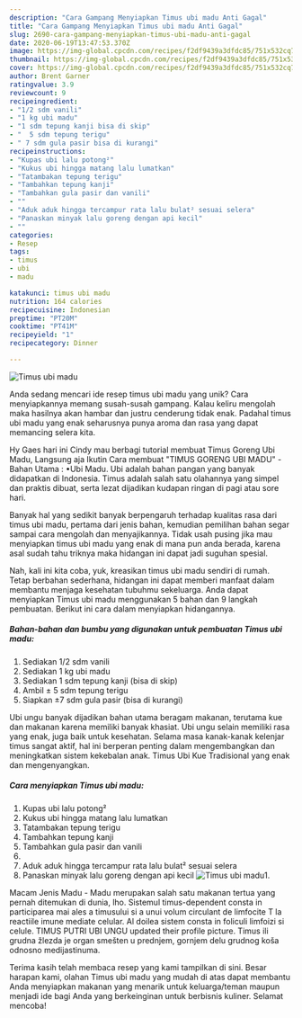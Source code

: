```yaml
---
description: "Cara Gampang Menyiapkan Timus ubi madu Anti Gagal"
title: "Cara Gampang Menyiapkan Timus ubi madu Anti Gagal"
slug: 2690-cara-gampang-menyiapkan-timus-ubi-madu-anti-gagal
date: 2020-06-19T13:47:53.370Z
image: https://img-global.cpcdn.com/recipes/f2df9439a3dfdc85/751x532cq70/timus-ubi-madu-foto-resep-utama.jpg
thumbnail: https://img-global.cpcdn.com/recipes/f2df9439a3dfdc85/751x532cq70/timus-ubi-madu-foto-resep-utama.jpg
cover: https://img-global.cpcdn.com/recipes/f2df9439a3dfdc85/751x532cq70/timus-ubi-madu-foto-resep-utama.jpg
author: Brent Garner
ratingvalue: 3.9
reviewcount: 9
recipeingredient:
- "1/2 sdm vanili"
- "1 kg ubi madu"
- "1 sdm tepung kanji bisa di skip"
- "  5 sdm tepung terigu"
- " 7 sdm gula pasir bisa di kurangi"
recipeinstructions:
- "Kupas ubi lalu potong²"
- "Kukus ubi hingga matang lalu lumatkan"
- "Tatambakan tepung terigu"
- "Tambahkan tepung kanji"
- "Tambahkan gula pasir dan vanili"
- ""
- "Aduk aduk hingga tercampur rata lalu bulat² sesuai selera"
- "Panaskan minyak lalu goreng dengan api kecil"
- ""
categories:
- Resep
tags:
- timus
- ubi
- madu

katakunci: timus ubi madu 
nutrition: 164 calories
recipecuisine: Indonesian
preptime: "PT20M"
cooktime: "PT41M"
recipeyield: "1"
recipecategory: Dinner

---
```



![Timus ubi madu](https://img-global.cpcdn.com/recipes/f2df9439a3dfdc85/751x532cq70/timus-ubi-madu-foto-resep-utama.jpg)

Anda sedang mencari ide resep timus ubi madu yang unik? Cara menyiapkannya memang susah-susah gampang. Kalau keliru mengolah maka hasilnya akan hambar dan justru cenderung tidak enak. Padahal timus ubi madu yang enak seharusnya punya aroma dan rasa yang dapat memancing selera kita.

Hy Gaes hari ini Cindy mau berbagi tutorial membuat Timus Goreng Ubi Madu, Langsung aja Ikutin Cara membuat &#34;TIMUS GORENG UBI MADU&#34; -Bahan Utama : •Ubi Madu. Ubi adalah bahan pangan yang banyak didapatkan di Indonesia. Timus adalah salah satu olahannya yang simpel dan praktis dibuat, serta lezat dijadikan kudapan ringan di pagi atau sore hari.

Banyak hal yang sedikit banyak berpengaruh terhadap kualitas rasa dari timus ubi madu, pertama dari jenis bahan, kemudian pemilihan bahan segar sampai cara mengolah dan menyajikannya. Tidak usah pusing jika mau menyiapkan timus ubi madu yang enak di mana pun anda berada, karena asal sudah tahu triknya maka hidangan ini dapat jadi suguhan spesial.


Nah, kali ini kita coba, yuk, kreasikan timus ubi madu sendiri di rumah. Tetap berbahan sederhana, hidangan ini dapat memberi manfaat dalam membantu menjaga kesehatan tubuhmu sekeluarga. Anda dapat menyiapkan Timus ubi madu menggunakan 5 bahan dan 9 langkah pembuatan. Berikut ini cara dalam menyiapkan hidangannya.

<!--inarticleads1-->

##### Bahan-bahan dan bumbu yang digunakan untuk pembuatan Timus ubi madu:

1. Sediakan 1/2 sdm vanili
1. Sediakan 1 kg ubi madu
1. Sediakan 1 sdm tepung kanji (bisa di skip)
1. Ambil  ± 5 sdm tepung terigu
1. Siapkan  ±7 sdm gula pasir (bisa di kurangi)


Ubi ungu banyak dijadikan bahan utama beragam makanan, terutama kue dan makanan karena memiliki banyak khasiat. Ubi ungu selain memiliki rasa yang enak, juga baik untuk kesehatan. Selama masa kanak-kanak kelenjar timus sangat aktif, hal ini berperan penting dalam mengembangkan dan meningkatkan sistem kekebalan anak. Timus Ubi Kue Tradisional yang enak dan mengenyangkan. 

<!--inarticleads2-->

##### Cara menyiapkan Timus ubi madu:

1. Kupas ubi lalu potong²
1. Kukus ubi hingga matang lalu lumatkan
1. Tatambakan tepung terigu
1. Tambahkan tepung kanji
1. Tambahkan gula pasir dan vanili
1. 
1. Aduk aduk hingga tercampur rata lalu bulat² sesuai selera
1. Panaskan minyak lalu goreng dengan api kecil
<img src="//assets-global.cpcdn.com/assets/icons/button_play-2c75c40dde080a61004c1f40b05d8f140eaff45d7e9e6481dc71c63d2e7c4909.png" alt="Timus ubi madu">1. 


Macam Jenis Madu - Madu merupakan salah satu makanan tertua yang pernah ditemukan di dunia, lho. Sistemul timus-dependent consta in participarea mai ales a timusului si a unui volum circulant de limfocite T la reactiile imune mediate celular. Al doilea sistem consta in foliculi limfoizi si celule. TIMUS PUTRI UBI UNGU updated their profile picture. Timus ili grudna žlezda je organ smešten u prednjem, gornjem delu grudnog koša odnosno medijastinuma. 

Terima kasih telah membaca resep yang kami tampilkan di sini. Besar harapan kami, olahan Timus ubi madu yang mudah di atas dapat membantu Anda menyiapkan makanan yang menarik untuk keluarga/teman maupun menjadi ide bagi Anda yang berkeinginan untuk berbisnis kuliner. Selamat mencoba!
